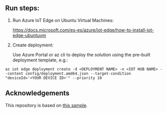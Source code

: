 ## Run steps:

1. Run Azure IoT Edge on Ubuntu Virtual Machines:

   https://docs.microsoft.com/es-es/azure/iot-edge/how-to-install-iot-edge-ubuntuvm

2. Create deployment:

   Use Azure Portal or az cli to deploy the solution using the pre-built deployment template, e.g.:

```
az iot edge deployment create -d <DEPLOYMENT NAME> -n <IOT HUB NAME> --content config/deployment.amd64.json --target-condition "deviceId='<YOUR DEVICE ID>'" --priority 10
```

## Acknowledgements

This repository is based on [this sample](https://github.com/vslepakov/iot-edge/tree/master/DaprSample/EdgeActors).